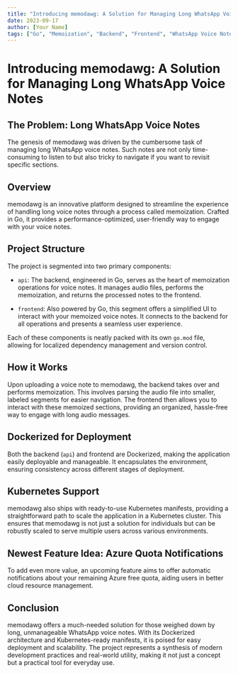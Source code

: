 ```yaml
---
title: "Introducing memodawg: A Solution for Managing Long WhatsApp Voice Notes"
date: 2023-09-17
author: [Your Name]
tags: ["Go", "Memoization", "Backend", "Frontend", "WhatsApp Voice Notes", "Docker", "Kubernetes"]
---
```


# Introducing memodawg: A Solution for Managing Long WhatsApp Voice Notes

## The Problem: Long WhatsApp Voice Notes

The genesis of memodawg was driven by the cumbersome task of managing long WhatsApp voice notes. Such notes are not only time-consuming to listen to but also tricky to navigate if you want to revisit specific sections.

## Overview

memodawg is an innovative platform designed to streamline the experience of handling long voice notes through a process called memoization. Crafted in Go, it provides a performance-optimized, user-friendly way to engage with your voice notes.

## Project Structure

The project is segmented into two primary components:

- `api`: The backend, engineered in Go, serves as the heart of memoization operations for voice notes. It manages audio files, performs the memoization, and returns the processed notes to the frontend.

- `frontend`: Also powered by Go, this segment offers a simplified UI to interact with your memoized voice notes. It connects to the backend for all operations and presents a seamless user experience.

Each of these components is neatly packed with its own `go.mod` file, allowing for localized dependency management and version control.

## How it Works

Upon uploading a voice note to memodawg, the backend takes over and performs memoization. This involves parsing the audio file into smaller, labeled segments for easier navigation. The frontend then allows you to interact with these memoized sections, providing an organized, hassle-free way to engage with long audio messages.

## Dockerized for Deployment

Both the backend (`api`) and frontend are Dockerized, making the application easily deployable and manageable. It encapsulates the environment, ensuring consistency across different stages of deployment.

## Kubernetes Support

memodawg also ships with ready-to-use Kubernetes manifests, providing a straightforward path to scale the application in a Kubernetes cluster. This ensures that memodawg is not just a solution for individuals but can be robustly scaled to serve multiple users across various environments.

## Newest Feature Idea: Azure Quota Notifications

To add even more value, an upcoming feature aims to offer automatic notifications about your remaining Azure free quota, aiding users in better cloud resource management.

## Conclusion

memodawg offers a much-needed solution for those weighed down by long, unmanageable WhatsApp voice notes. With its Dockerized architecture and Kubernetes-ready manifests, it is poised for easy deployment and scalability. The project represents a synthesis of modern development practices and real-world utility, making it not just a concept but a practical tool for everyday use.
